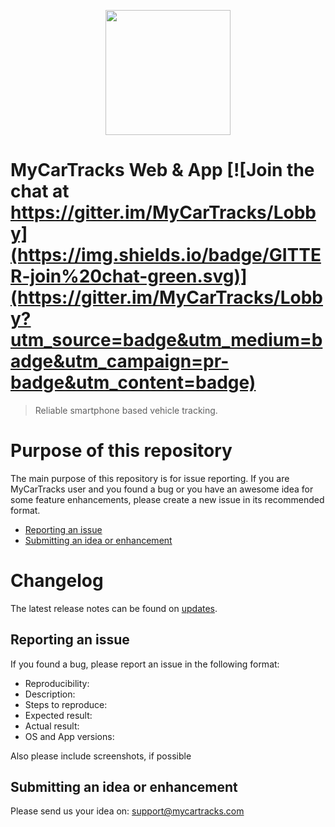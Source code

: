 <p align="center">
  <a href="https://www.mycartracks.com">
    <img height="200" src="https://help.mycartracks.com/wp-content/uploads/2016/03/MCTlogotyp_farba.png"/>
  </a>
</p>


# MyCarTracks Web & App [![Join the chat at https://gitter.im/MyCarTracks/Lobby](https://img.shields.io/badge/GITTER-join%20chat-green.svg)](https://gitter.im/MyCarTracks/Lobby?utm_source=badge&utm_medium=badge&utm_campaign=pr-badge&utm_content=badge)

> Reliable smartphone based vehicle tracking.

# Purpose of this repository

The main purpose of this repository is for issue reporting. If you are MyCarTracks user and you found a bug or you have an awesome idea for some feature enhancements, please create a new issue in its recommended format.
- [Reporting an issue](#issue)
- [Submitting an idea or enhancement](#enhancement)

# Changelog

The latest release notes can be found on [updates](https://help.mycartracks.com/knowledge-base/latest-updates/).

<a name="issue"></a>
## Reporting an issue
If you found a bug, please report an issue in the following format:

- Reproducibility:
- Description:
- Steps to reproduce:
- Expected result:
- Actual result:
- OS and App versions:

Also please include screenshots, if possible

<a name="enhancement"></a>
## Submitting an idea or enhancement
Please send us your idea on: support@mycartracks.com
